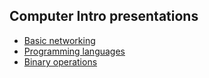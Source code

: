 ## Computer Intro presentations

* [Basic networking](/intro/networking.html)
* [Programming languages](/intro/programming_languages.html)
* [Binary operations](/intro/xor_and_checksums.html)
